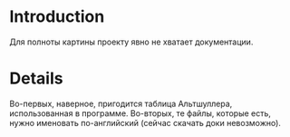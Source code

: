 # Introduction #

Для полноты картины проекту явно не хватает документации.


# Details #

Во-первых, наверное, пригодится таблица Альтшуллера, использованная в программе.
Во-вторых, те файлы, которые есть, нужно именовать по-английский (сейчас скачать доки невозможно).
